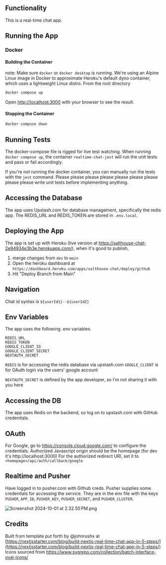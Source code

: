 ## Functionality
This is a real-time chat app. 
## Running the App
### Docker
#### Building the Container
note: Make sure `docker` or `docker desktop` is running.
We're using an Alpine Linux image in Docker to approximate Heroku's default dyno container, which uses a lightweight Linux distro.
From the root directory

```bash
docker compose up  
```
Open [http://localhost:3000](http://localhost:3000) with your browser to see the result.

#### Stopping the Container
```bash
docker compose down
```

## Running Tests
The docker-compose file is rigged for live test watching. When running `docker compose up`,
the container `realtime-chat-jest` will run the unit tests and pass or fail accordingly.

If you're not running the docker container, you can manually run the tests with the `jest` command.
Please please please please please please please please please write unit tests before implementing anything.

## Accessing the Database
The app uses Upstash.com for database management, specifically the redis app. The REDIS_URL and REDIS_TOKEN are stored in  `.env.local`.

## Deploying the App
The app is set up with Heroku (live version at https://salthouse-chat-2e94934e3b3e.herokuapp.com/), 
when it's good to publish,
1. merge changes from `dev` to `main`
2. Open the heroku dashboard at `https://dashboard.heroku.com/apps/salthouse-chat/deploy/github`
3. Hit "Deploy Branch from Main"


## Navigation
Chat id syntax is `${userId1}--${userId2}`

## Env Variables
The app uses the following .env variables.
```
REDIS_URL
REDIS_TOKEN
GOOGLE_CLIENT_ID
GOOGLE_CLIENT_SECRET
NEXTAUTH_SECRET
```
`REDIS` is for accessing the redis database via upstash.com
`GOOGLE_CLIENT` is for OAuth login via the users' google account

`NEXTAUTH_SECRET` is defined by the app developer, so I'm not sharing it with you here
## Accessing the DB
The app uses Redis on the backend, so log on to upstash.com with GitHub credenitals. 

## OAuth
For Google, go to https://console.cloud.google.com/ to configure the credentials.
Authorized Javascript origin should be the homepage (for dev it's http://localhost:3000)
For the authorized redirect URI, set it to `<homepage>/api/auth/callback/google`

## Realtime and Pusher
Have logged in to pusher.com with Github creds.
Pusher supplies some credentials for accessing the service. They are in the env file with the keys` PUSHER_APP_ID`,
`PUSHER_KEY`, `PUSHER_SECRET`, and `PUSHER_CLUSTER`.

![Screenshot 2024-10-01 at 2.32.50 PM.png](README%20assets/Screenshot%202024-10-01%20at%202.32.50%E2%80%AFPM.png)

## Credits
Built from template put forth by @johnrushx at [https://nextjsstarter.com/blog/build-nextjs-real-time-chat-app-in-5-steps/](https://nextjsstarter.com/blog/build-nextjs-real-time-chat-app-in-5-steps/)
Icons sourced from https://www.svgrepo.com/collection/batch-interface-oval-icons/
